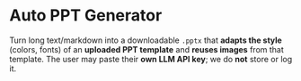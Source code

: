 # Auto PPT Generator

Turn long text/markdown into a downloadable `.pptx` that **adapts the style** (colors, fonts) of an **uploaded PPT template** and **reuses images** from that template. The user may paste their **own LLM API key**; we do **not** store or log it.
